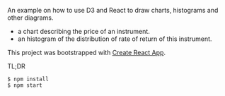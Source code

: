 An example on how to use D3 and React to draw charts, histograms and other diagrams.

* a chart describing the price of an instrument.
* an histogram of the distribution of rate of return of this instrument.

This project was bootstrapped with [Create React App](https://github.com/facebookincubator/create-react-app).

TL;DR 

    $ npm install
    $ npm start
